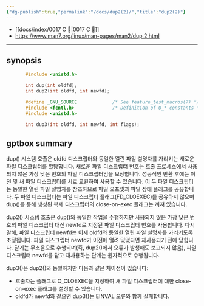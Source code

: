 ```yaml
---
{"dg-publish":true,"permalink":"/docs/dup2(2)/","title":"dup2(2)"}
---
```


- [[docs/index/0017 C 🍎\|0017 C 🍎]]
- <https://www.man7.org/linux/man-pages/man2/dup.2.html>
___

## synopsis

```c
       #include <unistd.h>

       int dup(int oldfd);
       int dup2(int oldfd, int newfd);

       #define _GNU_SOURCE             /* See feature_test_macros(7) */
       #include <fcntl.h>              /* Definition of O_* constants */
       #include <unistd.h>

       int dup3(int oldfd, int newfd, int flags);
```

## gptbox summary

dup() 시스템 호출은 oldfd 디스크립터와 동일한 열린 파일 설명자를 가리키는 새로운 파일 디스크립터를 할당합니다. 새로운 파일 디스크립터 번호는 호출 프로세스에서 사용되지 않은 가장 낮은 번호의 파일 디스크립터임을 보장합니다. 성공적인 반환 후에는 이전 및 새 파일 디스크립터를 서로 교환하여 사용할 수 있습니다. 이 두 파일 디스크립터는 동일한 열린 파일 설명자를 참조하므로 파일 오프셋과 파일 상태 플래그를 공유합니다. 두 파일 디스크립터는 파일 디스크립터 플래그(FD_CLOEXEC)를 공유하지 않으며 dup()를 통해 생성된 복제 디스크립터의 close-on-exec 플래그는 꺼져 있습니다.

dup2() 시스템 호출은 dup()와 동일한 작업을 수행하지만 사용되지 않은 가장 낮은 번호의 파일 디스크립터 대신 newfd로 지정된 파일 디스크립터 번호를 사용합니다. 다시 말해, 파일 디스크립터 newfd는 이제 oldfd와 동일한 열린 파일 설명자를 가리키도록 조정됩니다. 파일 디스크립터 newfd가 이전에 열려 있었다면 재사용되기 전에 닫힙니다. 닫기는 무소음으로 수행되며(즉, dup2()에서 오류가 발생해도 보고되지 않음), 파일 디스크립터 newfd를 닫고 재사용하는 단계는 원자적으로 수행됩니다.

dup3()은 dup2()와 동일하지만 다음과 같은 차이점이 있습니다:
- 호출자는 플래그로 O_CLOEXEC을 지정하여 새 파일 디스크립터에 대한 close-on-exec 플래그를 설정할 수 있습니다.
- oldfd가 newfd와 같으면 dup3()는 EINVAL 오류와 함께 실패합니다.
